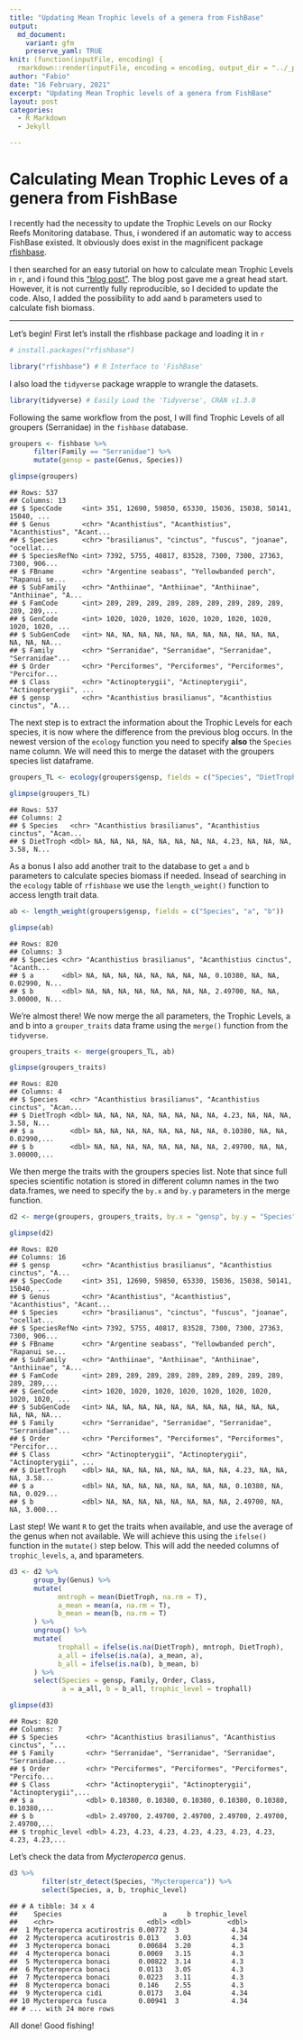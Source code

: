 ```yaml
---
title: "Updating Mean Trophic levels of a genera from FishBase"
output:
  md_document:
    variant: gfm
    preserve_yaml: TRUE
knit: (function(inputFile, encoding) {
  rmarkdown::render(inputFile, encoding = encoding, output_dir = "../_posts") })
author: "Fabio"
date: "16 February, 2021"
excerpt: "Updating Mean Trophic levels of a genera from FishBase"
layout: post
categories:
  - R Markdown
  - Jekyll

---
```


# Calculating Mean Trophic Leves of a genera from FishBase

I recently had the necessity to update the Trophic Levels on our Rocky
Reefs Monitoring database. Thus, i wondered if an automatic way to
access FishBase existed. It obviously does exist in the magnificent
package [rfishbase](https://github.com/ropensci/rfishbase).

I then searched for an easy tutorial on how to calculate mean Trophic
Levels in `r`, and i found this [“blog
post”](https://www.r-bloggers.com/2017/03/mean-trophic-levels-of-a-genera-from-fishbase/).
The blog post gave me a great head start. However, it is not currently
fully reproducible, so I decided to update the code. Also, I added the
possibility to add `a`and `b` parameters used to calculate fish biomass.

------------------------------------------------------------------------

Let’s begin! First let’s install the rfishbase package and loading it in
`r`

``` r
# install.packages("rfishbase")

library("rfishbase") # R Interface to 'FishBase'
```

I also load the `tidyverse` package wrapple to wrangle the datasets.

``` r
library(tidyverse) # Easily Load the 'Tidyverse', CRAN v1.3.0 
```

Following the same workflow from the post, I will find Trophic Levels of
all groupers (Serranidae) in the `fishbase` database.

``` r
groupers <- fishbase %>%
      filter(Family == "Serranidae") %>%
      mutate(gensp = paste(Genus, Species))

glimpse(groupers)
```

    ## Rows: 537
    ## Columns: 13
    ## $ SpecCode     <int> 351, 12690, 59850, 65330, 15036, 15038, 50141, 15040, ...
    ## $ Genus        <chr> "Acanthistius", "Acanthistius", "Acanthistius", "Acant...
    ## $ Species      <chr> "brasilianus", "cinctus", "fuscus", "joanae", "ocellat...
    ## $ SpeciesRefNo <int> 7392, 5755, 40817, 83528, 7300, 7300, 27363, 7300, 906...
    ## $ FBname       <chr> "Argentine seabass", "Yellowbanded perch", "Rapanui se...
    ## $ SubFamily    <chr> "Anthiinae", "Anthiinae", "Anthiinae", "Anthiinae", "A...
    ## $ FamCode      <int> 289, 289, 289, 289, 289, 289, 289, 289, 289, 289, 289,...
    ## $ GenCode      <int> 1020, 1020, 1020, 1020, 1020, 1020, 1020, 1020, 1020, ...
    ## $ SubGenCode   <int> NA, NA, NA, NA, NA, NA, NA, NA, NA, NA, NA, NA, NA, NA...
    ## $ Family       <chr> "Serranidae", "Serranidae", "Serranidae", "Serranidae"...
    ## $ Order        <chr> "Perciformes", "Perciformes", "Perciformes", "Percifor...
    ## $ Class        <chr> "Actinopterygii", "Actinopterygii", "Actinopterygii", ...
    ## $ gensp        <chr> "Acanthistius brasilianus", "Acanthistius cinctus", "A...

The next step is to extract the information about the Trophic Levels for
each species, it is now where the difference from the previous blog
occurs. In the newest version of the `ecology` function you need to
specify **also** the `Species` name column. We will need this to merge
the dataset with the groupers species list dataframe.

``` r
groupers_TL <- ecology(groupers$gensp, fields = c("Species", "DietTroph"))

glimpse(groupers_TL)
```

    ## Rows: 537
    ## Columns: 2
    ## $ Species   <chr> "Acanthistius brasilianus", "Acanthistius cinctus", "Acan...
    ## $ DietTroph <dbl> NA, NA, NA, NA, NA, NA, NA, NA, 4.23, NA, NA, NA, 3.58, N...

As a bonus I also add another trait to the database to get `a` and `b`
parameters to calculate species biomass if needed. Insead of searching
in the `ecology` table of `rfishbase` we use the `length_weight()`
function to access length trait data.

``` r
ab <- length_weight(groupers$gensp, fields = c("Species", "a", "b"))

glimpse(ab)
```

    ## Rows: 820
    ## Columns: 3
    ## $ Species <chr> "Acanthistius brasilianus", "Acanthistius cinctus", "Acanth...
    ## $ a       <dbl> NA, NA, NA, NA, NA, NA, NA, NA, 0.10380, NA, NA, 0.02990, N...
    ## $ b       <dbl> NA, NA, NA, NA, NA, NA, NA, NA, 2.49700, NA, NA, 3.00000, N...

We’re almost there! We now merge the all parameters, the Trophic Levels,
a and b into a `grouper_traits` data frame using the `merge()` function
from the `tidyverse`.

``` r
groupers_traits <- merge(groupers_TL, ab)

glimpse(groupers_traits)
```

    ## Rows: 820
    ## Columns: 4
    ## $ Species   <chr> "Acanthistius brasilianus", "Acanthistius cinctus", "Acan...
    ## $ DietTroph <dbl> NA, NA, NA, NA, NA, NA, NA, NA, 4.23, NA, NA, NA, 3.58, N...
    ## $ a         <dbl> NA, NA, NA, NA, NA, NA, NA, NA, 0.10380, NA, NA, 0.02990,...
    ## $ b         <dbl> NA, NA, NA, NA, NA, NA, NA, NA, 2.49700, NA, NA, 3.00000,...

We then merge the traits with the groupers species list. Note that since
full species scientific notation is stored in different column names in
the two data.frames, we need to specify the `by.x` and `by.y` parameters
in the merge function.

``` r
d2 <- merge(groupers, groupers_traits, by.x = "gensp", by.y = "Species")

glimpse(d2)
```

    ## Rows: 820
    ## Columns: 16
    ## $ gensp        <chr> "Acanthistius brasilianus", "Acanthistius cinctus", "A...
    ## $ SpecCode     <int> 351, 12690, 59850, 65330, 15036, 15038, 50141, 15040, ...
    ## $ Genus        <chr> "Acanthistius", "Acanthistius", "Acanthistius", "Acant...
    ## $ Species      <chr> "brasilianus", "cinctus", "fuscus", "joanae", "ocellat...
    ## $ SpeciesRefNo <int> 7392, 5755, 40817, 83528, 7300, 7300, 27363, 7300, 906...
    ## $ FBname       <chr> "Argentine seabass", "Yellowbanded perch", "Rapanui se...
    ## $ SubFamily    <chr> "Anthiinae", "Anthiinae", "Anthiinae", "Anthiinae", "A...
    ## $ FamCode      <int> 289, 289, 289, 289, 289, 289, 289, 289, 289, 289, 289,...
    ## $ GenCode      <int> 1020, 1020, 1020, 1020, 1020, 1020, 1020, 1020, 1020, ...
    ## $ SubGenCode   <int> NA, NA, NA, NA, NA, NA, NA, NA, NA, NA, NA, NA, NA, NA...
    ## $ Family       <chr> "Serranidae", "Serranidae", "Serranidae", "Serranidae"...
    ## $ Order        <chr> "Perciformes", "Perciformes", "Perciformes", "Percifor...
    ## $ Class        <chr> "Actinopterygii", "Actinopterygii", "Actinopterygii", ...
    ## $ DietTroph    <dbl> NA, NA, NA, NA, NA, NA, NA, NA, 4.23, NA, NA, NA, 3.58...
    ## $ a            <dbl> NA, NA, NA, NA, NA, NA, NA, NA, 0.10380, NA, NA, 0.029...
    ## $ b            <dbl> NA, NA, NA, NA, NA, NA, NA, NA, 2.49700, NA, NA, 3.000...

Last step! We want `R` to get the traits when available, and use the
average of the genus when not available. We will achieve this using the
`ifelse()` function in the `mutate()` step below. This will add the
needed columns of `trophic_levels`, `a`, and `b`parameters.

``` r
d3 <- d2 %>%
      group_by(Genus) %>%
      mutate(
            mntroph = mean(DietTroph, na.rm = T),
            a_mean = mean(a, na.rm = T),
            b_mean = mean(b, na.rm = T)
      ) %>%
      ungroup() %>%
      mutate(
            trophall = ifelse(is.na(DietTroph), mntroph, DietTroph),
            a_all = ifelse(is.na(a), a_mean, a),
            b_all = ifelse(is.na(b), b_mean, b)
      ) %>%
      select(Species = gensp, Family, Order, Class,
             a = a_all, b = b_all, trophic_level = trophall)

glimpse(d3)
```

    ## Rows: 820
    ## Columns: 7
    ## $ Species       <chr> "Acanthistius brasilianus", "Acanthistius cinctus", "...
    ## $ Family        <chr> "Serranidae", "Serranidae", "Serranidae", "Serranidae...
    ## $ Order         <chr> "Perciformes", "Perciformes", "Perciformes", "Percifo...
    ## $ Class         <chr> "Actinopterygii", "Actinopterygii", "Actinopterygii",...
    ## $ a             <dbl> 0.10380, 0.10380, 0.10380, 0.10380, 0.10380, 0.10380,...
    ## $ b             <dbl> 2.49700, 2.49700, 2.49700, 2.49700, 2.49700, 2.49700,...
    ## $ trophic_level <dbl> 4.23, 4.23, 4.23, 4.23, 4.23, 4.23, 4.23, 4.23, 4.23,...

Let’s check the data from *Mycteroperca* genus.

``` r
d3 %>% 
        filter(str_detect(Species, "Mycteroperca")) %>% 
        select(Species, a, b, trophic_level)
```

    ## # A tibble: 34 x 4
    ##    Species                         a     b trophic_level
    ##    <chr>                       <dbl> <dbl>         <dbl>
    ##  1 Mycteroperca acutirostris 0.00772  3             4.34
    ##  2 Mycteroperca acutirostris 0.013    3.03          4.34
    ##  3 Mycteroperca bonaci       0.00684  3.20          4.3 
    ##  4 Mycteroperca bonaci       0.0069   3.15          4.3 
    ##  5 Mycteroperca bonaci       0.00822  3.14          4.3 
    ##  6 Mycteroperca bonaci       0.0113   3.05          4.3 
    ##  7 Mycteroperca bonaci       0.0223   3.11          4.3 
    ##  8 Mycteroperca bonaci       0.146    2.55          4.3 
    ##  9 Mycteroperca cidi         0.0173   3.04          4.34
    ## 10 Mycteroperca fusca        0.00941  3             4.34
    ## # ... with 24 more rows

All done! Good fishing!
